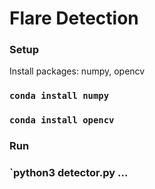 # Flare Detection

### Setup
Install packages: numpy, opencv
### `conda install numpy`
### `conda install opencv`

### Run
### `python3 detector.py <img1> <img2> ...
